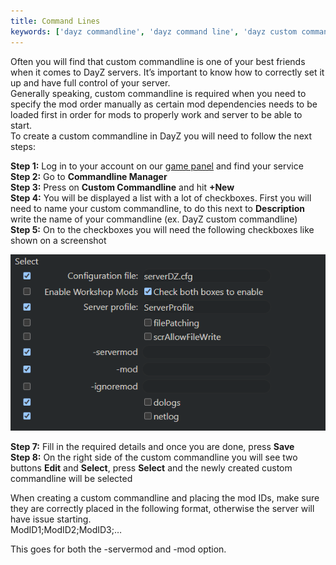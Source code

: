 ```yaml
---
title: Command Lines
keywords: ['dayz commandline', 'dayz command line', 'dayz custom commandline', 'dayz custom command line']
---
```


Often you will find that custom commandline is one of your best friends when it comes to DayZ servers. It’s important to know how to correctly set it up and have full control of your server.  
Generally speaking, custom commandline is required when you need to specify the mod order manually as certain mod dependencies needs to be loaded first in order for mods to properly work and server to be able to start.  
To create a custom commandline in DayZ you will need to follow the next steps:

**Step 1:** Log in to your account on our [game panel](https://gamepanel.fragnet.net/) and find your service  
**Step 2:** Go to **Commandline Manager**  
**Step 3:** Press on **Custom Commandline** and hit **+New**  
**Step 4:** You will be displayed a list with a lot of checkboxes. First you will need to name your custom commandline, to do this next to **Description** write the name of your commandline (ex. DayZ custom commandline)  
**Step 5:** On to the checkboxes you will need the following checkboxes like shown on a screenshot

![](images/dayz-commandline.png)

**Step 7:** Fill in the required details and once you are done, press **Save**  
**Step 8:** On the right side of the custom commandline you will see two buttons **Edit** and **Select**, press **Select** and the newly created custom commandline will be selected

When creating a custom commandline and placing the mod IDs, make sure they are correctly placed in the following format, otherwise the server will have issue starting.  
ModID1;ModID2;ModID3;…  
  
This goes for both the -servermod and -mod option.